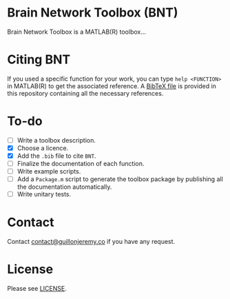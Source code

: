 # Brain Network Toolbox (BNT)

Brain Network Toolbox is a MATLAB(R) toolbox...

# Citing BNT

If you used a specific function for your work, you can type `help <FUNCTION>` in MATLAB(R) to get the associated reference.
A [BibTeX file](bnt.bib) is provided in this repository containing all the necessary references.


# To-do

- [ ] Write a toolbox description.
- [x] Choose a licence.
- [x] Add the `.bib` file to cite `BNT`.
- [ ] Finalize the documentation of each function.
- [ ] Write example scripts.
- [ ] Add a `Package.m` script to generate the toolbox package by publishing all the documentation automatically.
- [ ] Write unitary tests.

# Contact

Contact [contact@guillonjeremy.co](mailto:contact@guillonjeremy.co?Subject=%5BBNT%5D%20Request) if you have any request.

# License

Please see [LICENSE](LICENSE.md).

